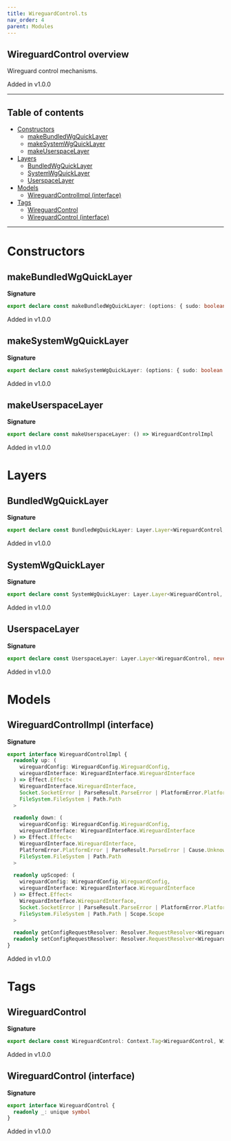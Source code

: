 ```yaml
---
title: WireguardControl.ts
nav_order: 4
parent: Modules
---
```


## WireguardControl overview

Wireguard control mechanisms.

Added in v1.0.0

---

<h2 class="text-delta">Table of contents</h2>

- [Constructors](#constructors)
  - [makeBundledWgQuickLayer](#makebundledwgquicklayer)
  - [makeSystemWgQuickLayer](#makesystemwgquicklayer)
  - [makeUserspaceLayer](#makeuserspacelayer)
- [Layers](#layers)
  - [BundledWgQuickLayer](#bundledwgquicklayer)
  - [SystemWgQuickLayer](#systemwgquicklayer)
  - [UserspaceLayer](#userspacelayer)
- [Models](#models)
  - [WireguardControlImpl (interface)](#wireguardcontrolimpl-interface)
- [Tags](#tags)
  - [WireguardControl](#wireguardcontrol)
  - [WireguardControl (interface)](#wireguardcontrol-interface)

---

# Constructors

## makeBundledWgQuickLayer

**Signature**

```ts
export declare const makeBundledWgQuickLayer: (options: { sudo: boolean }) => WireguardControlImpl
```

Added in v1.0.0

## makeSystemWgQuickLayer

**Signature**

```ts
export declare const makeSystemWgQuickLayer: (options: { sudo: boolean }) => WireguardControlImpl
```

Added in v1.0.0

## makeUserspaceLayer

**Signature**

```ts
export declare const makeUserspaceLayer: () => WireguardControlImpl
```

Added in v1.0.0

# Layers

## BundledWgQuickLayer

**Signature**

```ts
export declare const BundledWgQuickLayer: Layer.Layer<WireguardControl, never, never>
```

Added in v1.0.0

## SystemWgQuickLayer

**Signature**

```ts
export declare const SystemWgQuickLayer: Layer.Layer<WireguardControl, never, never>
```

Added in v1.0.0

## UserspaceLayer

**Signature**

```ts
export declare const UserspaceLayer: Layer.Layer<WireguardControl, never, never>
```

Added in v1.0.0

# Models

## WireguardControlImpl (interface)

**Signature**

```ts
export interface WireguardControlImpl {
  readonly up: (
    wireguardConfig: WireguardConfig.WireguardConfig,
    wireguardInterface: WireguardInterface.WireguardInterface
  ) => Effect.Effect<
    WireguardInterface.WireguardInterface,
    Socket.SocketError | ParseResult.ParseError | PlatformError.PlatformError | Cause.UnknownException,
    FileSystem.FileSystem | Path.Path
  >

  readonly down: (
    wireguardConfig: WireguardConfig.WireguardConfig,
    wireguardInterface: WireguardInterface.WireguardInterface
  ) => Effect.Effect<
    WireguardInterface.WireguardInterface,
    PlatformError.PlatformError | ParseResult.ParseError | Cause.UnknownException,
    FileSystem.FileSystem | Path.Path
  >

  readonly upScoped: (
    wireguardConfig: WireguardConfig.WireguardConfig,
    wireguardInterface: WireguardInterface.WireguardInterface
  ) => Effect.Effect<
    WireguardInterface.WireguardInterface,
    Socket.SocketError | ParseResult.ParseError | PlatformError.PlatformError | Cause.UnknownException,
    FileSystem.FileSystem | Path.Path | Scope.Scope
  >

  readonly getConfigRequestResolver: Resolver.RequestResolver<WireguardConfig.WireguardGetConfigRequest, never>
  readonly setConfigRequestResolver: Resolver.RequestResolver<WireguardConfig.WireguardSetConfigRequest, never>
}
```

Added in v1.0.0

# Tags

## WireguardControl

**Signature**

```ts
export declare const WireguardControl: Context.Tag<WireguardControl, WireguardControlImpl>
```

Added in v1.0.0

## WireguardControl (interface)

**Signature**

```ts
export interface WireguardControl {
  readonly _: unique symbol
}
```

Added in v1.0.0
